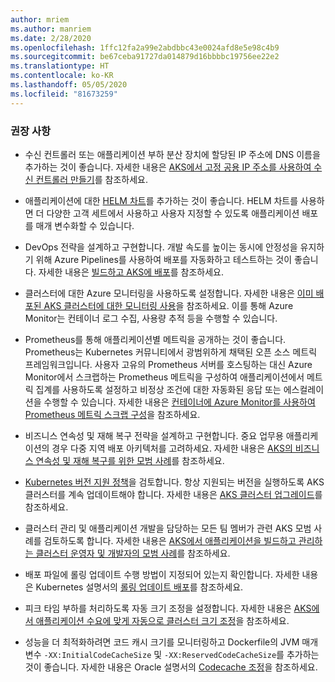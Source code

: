 ```yaml
---
author: mriem
ms.author: manriem
ms.date: 2/28/2020
ms.openlocfilehash: 1ffc12fa2a99e2abdbbc43e0024afd8e5e98c4b9
ms.sourcegitcommit: be67ceba91727da014879d16bbbbc19756ee22e2
ms.translationtype: HT
ms.contentlocale: ko-KR
ms.lasthandoff: 05/05/2020
ms.locfileid: "81673259"
---
```

### <a name="recommendations"></a>권장 사항

* 수신 컨트롤러 또는 애플리케이션 부하 분산 장치에 할당된 IP 주소에 DNS 이름을 추가하는 것이 좋습니다. 자세한 내용은 [AKS에서 고정 공용 IP 주소를 사용하여 수신 컨트롤러 만들기](/azure/aks/ingress-static-ip)를 참조하세요.

* 애플리케이션에 대한 [HELM 차트](https://helm.sh/docs/topics/charts/)를 추가하는 것이 좋습니다. HELM 차트를 사용하면 더 다양한 고객 세트에서 사용하고 사용자 지정할 수 있도록 애플리케이션 배포를 매개 변수화할 수 있습니다.

* DevOps 전략을 설계하고 구현합니다. 개발 속도를 높이는 동시에 안정성을 유지하기 위해 Azure Pipelines를 사용하여 배포를 자동화하고 테스트하는 것이 좋습니다. 자세한 내용은 [빌드하고 AKS에 배포](/azure/devops/pipelines/ecosystems/kubernetes/aks-template)를 참조하세요.

* 클러스터에 대한 Azure 모니터링을 사용하도록 설정합니다. 자세한 내용은 [이미 배포된 AKS 클러스터에 대한 모니터링 사용](/azure/azure-monitor/insights/container-insights-enable-existing-clusters)을 참조하세요. 이를 통해 Azure Monitor는 컨테이너 로그 수집, 사용량 추적 등을 수행할 수 있습니다.

* Prometheus를 통해 애플리케이션별 메트릭을 공개하는 것이 좋습니다. Prometheus는 Kubernetes 커뮤니티에서 광범위하게 채택된 오픈 소스 메트릭 프레임워크입니다. 사용자 고유의 Prometheus 서버를 호스팅하는 대신 Azure Monitor에서 스크랩하는 Prometheus 메트릭을 구성하여 애플리케이션에서 메트릭 집계를 사용하도록 설정하고 비정상 조건에 대한 자동화된 응답 또는 에스컬레이션을 수행할 수 있습니다. 자세한 내용은 [컨테이너에 Azure Monitor를 사용하여 Prometheus 메트릭 스크랩 구성](/azure/azure-monitor/insights/container-insights-prometheus-integration)을 참조하세요.

* 비즈니스 연속성 및 재해 복구 전략을 설계하고 구현합니다. 중요 업무용 애플리케이션의 경우 다중 지역 배포 아키텍처를 고려하세요. 자세한 내용은 [AKS의 비즈니스 연속성 및 재해 복구를 위한 모범 사례](/azure/aks/operator-best-practices-multi-region)를 참조하세요.

* [Kubernetes 버전 지원 정책](/azure/aks/supported-kubernetes-versions#kubernetes-version-support-policy)을 검토합니다. 항상 지원되는 버전을 실행하도록 AKS 클러스터를 계속 업데이트해야 합니다. 자세한 내용은 [AKS 클러스터 업그레이드](/azure/aks/upgrade-cluster)를 참조하세요.

* 클러스터 관리 및 애플리케이션 개발을 담당하는 모든 팀 멤버가 관련 AKS 모범 사례를 검토하도록 합니다. 자세한 내용은 [AKS에서 애플리케이션을 빌드하고 관리하는 클러스터 운영자 및 개발자의 모범 사례](/azure/aks/best-practices)를 참조하세요.

* 배포 파일에 롤링 업데이트 수행 방법이 지정되어 있는지 확인합니다. 자세한 내용은 Kubernetes 설명서의 [롤링 업데이트 배포](https://kubernetes.io/docs/concepts/workloads/controllers/deployment/#rolling-update-deployment)를 참조하세요.

* 피크 타임 부하를 처리하도록 자동 크기 조정을 설정합니다. 자세한 내용은 [AKS에서 애플리케이션 수요에 맞게 자동으로 클러스터 크기 조정](/azure/aks/cluster-autoscaler)을 참조하세요.

* 성능을 더 최적화하려면 코드 캐시 크기를 모니터링하고 Dockerfile의 JVM 매개 변수 `-XX:InitialCodeCacheSize` 및 `-XX:ReservedCodeCacheSize`를 추가하는 것이 좋습니다. 자세한 내용은 Oracle 설명서의 [Codecache 조정](https://docs.oracle.com/javase/8/embedded/develop-apps-platforms/codecache.htm)을 참조하세요.
